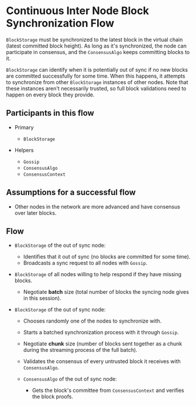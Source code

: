 # Continuous Inter Node Block Synchronization Flow

`BlockStorage` must be synchronized to the latest block in the virtual chain (latest committed block height). As long as it's synchronized, the node can participate in consensus, and the `ConsensusAlgo` keeps committing blocks to it.

`BlockStorage` can identify when it is potentially out of sync if no new blocks are committed successfully for some time. When this happens, it attempts to synchronize from other `BlockStorage` instances of other nodes. Note that these instances aren't necessarily trusted, so full block validations need to happen on every block they provide.

## Participants in this flow

* Primary
  * `BlockStorage`

* Helpers
  * `Gossip`
  * `ConsensusAlgo`
  * `ConsensusContext`

## Assumptions for a successful flow

* Other nodes in the network are more advanced and have consensus over later blocks.

## Flow

* `BlockStorage` of the out of sync node:
  * Identifies that it out of sync (no blocks are committed for some time).
  * Broadcasts a sync request to all nodes with `Gossip`.

* `BlockStorage` of all nodes willing to help respond if they have missing blocks.
  * Negotiate **batch** size (total number of blocks the syncing node gives in this session).

* `BlockStorage` of the out of sync node:
  * Chooses randomly one of the nodes to synchronize with.
  * Starts a batched synchronization process with it through `Gossip`.
  * Negotiate **chunk** size (number of blocks sent together as a chunk during the streaming process of the full batch).
  * Validates the consensus of every untrusted block it receives with `ConsensusAlgo`.

  * `ConsensusAlgo` of the out of sync node:
    * Gets the block's committee from `ConsensusContext` and verifies the block proofs.
